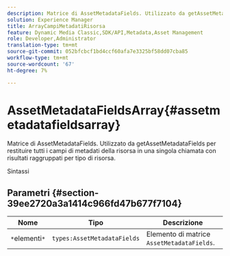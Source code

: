 ```yaml
---
description: Matrice di AssetMetadataFields. Utilizzato da getAssetMetadataFields per restituire tutti i campi di metadati della risorsa in una singola chiamata con risultati raggruppati per tipo di risorsa.
solution: Experience Manager
title: ArrayCampiMetadatiRisorsa
feature: Dynamic Media Classic,SDK/API,Metadata,Asset Management
role: Developer,Administrator
translation-type: tm+mt
source-git-commit: 052bfcbcf1bd4ccf60afa7e3325bf58dd07cba85
workflow-type: tm+mt
source-wordcount: '67'
ht-degree: 7%

---
```



# AssetMetadataFieldsArray{#assetmetadatafieldsarray}

Matrice di AssetMetadataFields. Utilizzato da getAssetMetadataFields per restituire tutti i campi di metadati della risorsa in una singola chiamata con risultati raggruppati per tipo di risorsa.

Sintassi

## Parametri {#section-39ee2720a3a1414c966fd47b677f7104}

| Nome | Tipo | Descrizione |
|---|---|---|
| `*`elementi`*` | `types:AssetMetadataFields` | Elemento di matrice `AssetMetadataFields`. |

